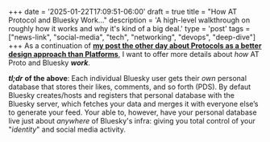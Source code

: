 +++
date = '2025-01-22T17:09:51-06:00'
draft = true
title = "How AT Protocol and Bluesky Work..."
description = 'A high-level walkthrough on roughly how it works and why it's kind of a big deal.'
type = 'post'
tags = ["news-link", "social-media", "tech", "networking", "devops", "deep-dive"]
+++
As a continuation of [**my post the other day about Protocols as a better design approach than Platforms**](https://julianwest.me/Blog/protocols-not-platforms/), I want to offer more details about *how* AT Proto and Bluesky ***work***. <br />




***tl;dr*** **of the above**: Each individual Bluesky user gets their *own* personal database that stores their likes, comments, and so forth (PDS).  By defaut Bluesky creates/hosts and registers that personal database with the Bluesky server, which fetches your data and merges it with everyone else’s to generate your feed.  Your able to, however, have your personal database live just about *anywhere* of Bluesky's infra: giving you total control of your "*identity*" and social media activity.